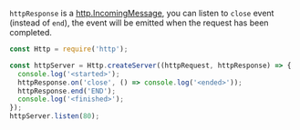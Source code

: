 `httpResponse` is a [http.IncomingMessage][1], you can listen to `close` event (instead of `end`), the event will be emitted when the request has been completed.

```js
const Http = require('http');

const httpServer = Http.createServer((httpRequest, httpResponse) => {
  console.log('<started>');
  httpResponse.on('close', () => console.log('<ended>'));
  httpResponse.end('END');
  console.log('<finished>');
});
httpServer.listen(80);
```




  [1]: https://nodejs.org/api/http.html#class-httpincomingmessage
